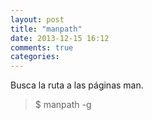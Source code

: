 ```yaml
---
layout: post
title: "manpath"
date: 2013-12-15 16:12
comments: true
categories: 
---
```

Busca la ruta a las páginas man.

>$ manpath -g

